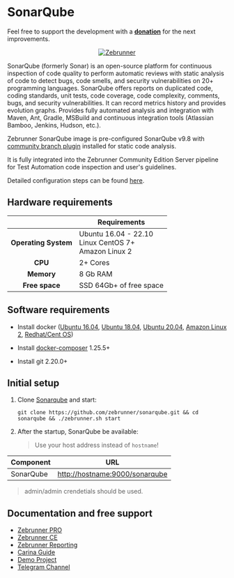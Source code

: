 # SonarQube

Feel free to support the development with a [**donation**](https://www.paypal.com/donate?hosted_button_id=JLQ4U468TWQPS) for the next improvements.

<p align="center">
  <a href="https://zebrunner.com/"><img alt="Zebrunner" src="https://github.com/zebrunner/zebrunner/raw/master/docs/img/zebrunner_intro.png"></a>
</p>

SonarQube (formerly Sonar) is an open-source platform for continuous inspection of code quality to perform automatic reviews with static analysis of code to detect bugs, code smells, and security vulnerabilities on 20+ programming languages. SonarQube offers reports on duplicated code, coding standards, unit tests, code coverage, code complexity, comments, bugs, and security vulnerabilities.
It can record metrics history and provides evolution graphs. Provides fully automated analysis and integration with Maven, Ant, Gradle, MSBuild and continuous integration tools (Atlassian Bamboo, Jenkins, Hudson, etc.).

Zebrunner SonarQube image is pre-configured SonarQube v9.8 with [community branch plugin](https://github.com/mc1arke/sonarqube-community-branch-plugin) installed for static code analysis.

It is fully integrated into the Zebrunner Community Edition Server pipeline for Test Automation code inspection and user's guidelines.

Detailed configuration steps can be found [here](https://zebrunner.github.io/community-edition/config-guide/#sonarqube-integration).

## Hardware requirements

|                         	| Requirements                                                     	|
|:-----------------------:	|------------------------------------------------------------------	|
| <b>Operating System</b> 	| Ubuntu 16.04 - 22.10<br>Linux CentOS 7+<br>Amazon Linux 2 	      |
| <b>       CPU      </b> 	| 2+ Cores                                                         	|
| <b>      Memory    </b> 	| 8 Gb RAM                                                        	|
| <b>    Free space  </b> 	| SSD 64Gb+ of free space                                         	|

## Software requirements

* Install docker ([Ubuntu 16.04](https://www.digitalocean.com/community/tutorials/how-to-install-and-use-docker-on-ubuntu-16-04), [Ubuntu 18.04](https://www.digitalocean.com/community/tutorials/how-to-install-and-use-docker-on-ubuntu-18-04), [Ubuntu 20.04](https://www.digitalocean.com/community/tutorials/how-to-install-and-use-docker-on-ubuntu-20-04), [Amazon Linux 2](https://docs.aws.amazon.com/AmazonECS/latest/developerguide/docker-basics.html), [Redhat/Cent OS](https://www.cyberciti.biz/faq/install-use-setup-docker-on-rhel7-centos7-linux/))
  
* Install [docker-composer](https://docs.docker.com/compose/install/#install-compose) 1.25.5+

* Install git 2.20.0+

## Initial setup
1. Clone [Sonarqube](https://github.com/zebrunner/sonarqube) and start:
   ```
   git clone https://github.com/zebrunner/sonarqube.git && cd sonarqube && ./zebrunner.sh start
   ```
2. After the startup, SonarQube be available:
   > Use your host address instead of `hostname`!  
  
| Component            | URL                                                                |
|---------------------  | ------------------------------------------------------------------ |
| SonarQube             | [http://hostname:9000/sonarqube](http://hostname:9000/sonarqube)             |

  > admin/admin crendetials should be used.


## Documentation and free support
* [Zebrunner PRO](https://zebrunner.com)
* [Zebrunner CE](https://zebrunner.github.io/community-edition)
* [Zebrunner Reporting](https://zebrunner.com/documentation)
* [Carina Guide](http://zebrunner.github.io/carina)
* [Demo Project](https://github.com/zebrunner/carina-demo)
* [Telegram Channel](https://t.me/zebrunner)

